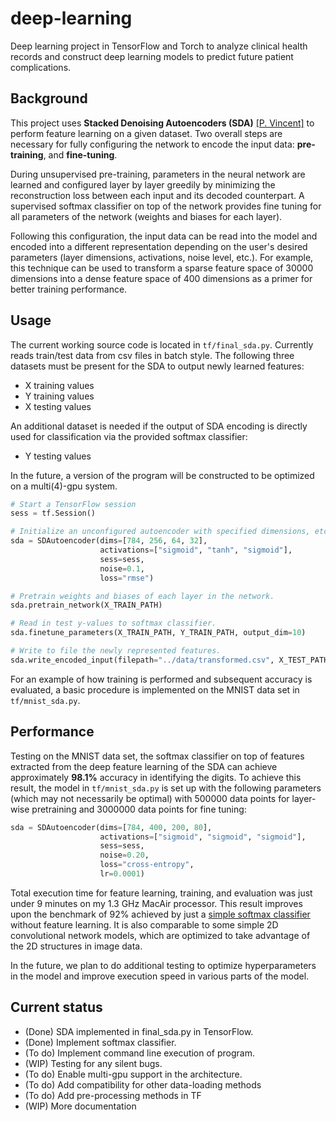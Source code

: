 # deep-learning
Deep learning project in TensorFlow and Torch to analyze clinical health records and construct deep learning models to predict future patient complications.

## Background
This project uses **Stacked Denoising Autoencoders (SDA)** [[P. Vincent]](http://jmlr.csail.mit.edu/papers/volume11/vincent10a/vincent10a.pdf) to perform feature learning on a given dataset. Two overall steps are necessary for fully configuring the network to encode the input data: **pre-training**, and **fine-tuning**.

During unsupervised pre-training, parameters in the neural network are learned and configured layer by layer greedily by minimizing the reconstruction loss between each input and its decoded counterpart. A supervised softmax classifier on top of the network provides fine tuning for all parameters of the network (weights and biases for each layer).

Following this configuration, the input data can be read into the model and encoded into a different representation depending on the user's desired parameters (layer dimensions, activations, noise level, etc.). For example, this technique can be used to transform a sparse feature space of 30000 dimensions into a dense feature space of 400 dimensions as a primer for better training performance.

## Usage
The current working source code is located in `tf/final_sda.py`. Currently reads train/test data from csv files in batch style. The following three datasets must be present for the SDA to output newly learned features:
- X training values
- Y training values
- X testing values

An additional dataset is needed if the output of SDA encoding is directly used for classification via the provided softmax classifier:
- Y testing values


In the future, a version of the program will be constructed to be optimized on a multi(4)-gpu system.

```python
# Start a TensorFlow session
sess = tf.Session()

# Initialize an unconfigured autoencoder with specified dimensions, etc.
sda = SDAutoencoder(dims=[784, 256, 64, 32],
                    activations=["sigmoid", "tanh", "sigmoid"],
                    sess=sess,
                    noise=0.1,
                    loss="rmse")

# Pretrain weights and biases of each layer in the network.
sda.pretrain_network(X_TRAIN_PATH)

# Read in test y-values to softmax classifier.
sda.finetune_parameters(X_TRAIN_PATH, Y_TRAIN_PATH, output_dim=10)

# Write to file the newly represented features.
sda.write_encoded_input(filepath="../data/transformed.csv", X_TEST_PATH)
```

For an example of how training is performed and subsequent accuracy is evaluated, a basic procedure is implemented on the MNIST data set in `tf/mnist_sda.py`.

## Performance
Testing on the MNIST data set, the softmax classifier on top of features extracted from the deep feature learning of the SDA can achieve approximately **98.1%** accuracy in identifying the digits. To achieve this result, the model in `tf/mnist_sda.py` is set up with the following parameters (which may not necessarily be optimal) with 500000 data points for layer-wise pretraining and 3000000 data points for fine tuning:

```python
sda = SDAutoencoder(dims=[784, 400, 200, 80],
                    activations=["sigmoid", "sigmoid", "sigmoid"],
                    sess=sess,
                    noise=0.20,
                    loss="cross-entropy",
                    lr=0.0001)
```
Total execution time for feature learning, training, and evaluation was just under 9 minutes on my 1.3 GHz MacAir processor. This result improves upon the benchmark of 92% achieved by just a [simple softmax classifier](https://www.tensorflow.org/versions/r0.9/tutorials/mnist/beginners/index.html#mnist-for-ml-beginners) without feature learning. It is also comparable to some simple 2D convolutional network models, which are optimized to take advantage of the 2D structures in image data.

In the future, we plan to do additional testing to optimize hyperparameters in the model and improve execution speed in various parts of the model.

## Current status
- (Done) SDA implemented in final_sda.py in TensorFlow.
- (Done) Implement softmax classifier.
- (To do) Implement command line execution of program.
- (WIP) Testing for any silent bugs.
- (To do) Enable multi-gpu support in the architecture.
- (To do) Add compatibility for other data-loading methods
- (To do) Add pre-processing methods in TF
- (WIP) More documentation
